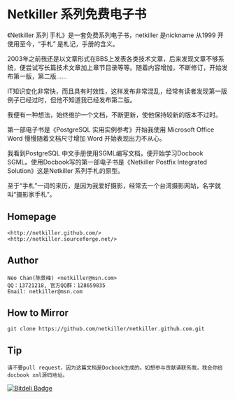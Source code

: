 Netkiller 系列免费电子书
======
《Netkiller 系列 手札》是一套免费系列电子书，netkiller 是nickname 从1999 开使用至今，“手札” 是札记，手册的含义。

2003年之前我还是以文章形式在BBS上发表各类技术文章，后来发现文章不够系统，便尝试写长篇技术文章加上章节目录等等。随着内容增加，不断修订，开始发布第一版，第二版......

IT知识变化非常快，而且具有时效性，这样发布非常混乱，经常有读者发现第一版例子已经过时，但他不知道我已经发布第二版。

我便有一种想法，始终维护一个文档，不断更新，使他保持较新的版本不过时。

第一部电子书是《PostgreSQL 实用实例参考》开始我使用 Microsoft Office Word 慢慢随着文档尺寸增加 Word 开始表现出力不从心。

我看到PostgreSQL 中文手册使用SGML编写文档，便开始学习Docbook SGML。使用Docbook写的第一部电子书是《Netkiller Postfix Integrated Solution》这是Netkiller 系列手札的原型。

至于“手札”一词的来历，是因为我爱好摄影，经常去一个台湾摄影网站，名字就叫“摄影家手札”。

Homepage
------
    <http://netkiller.github.com/>
    <http://netkiller.sourceforge.net/>

Author
------
    Neo Chan(陈景峰) <netkiller@msn.com>
    QQ：13721218, 官方QQ群：128659835
    Email: netkiller@msn.com

How to Mirror
------
    git clone https://github.com/netkiller/netkiller.github.com.git

Tip
------
    请不要pull request，因为这篇文档是Docbook生成的。如想参与贡献请联系我，我会你给docbook xml源码地址。




[![Bitdeli Badge](https://d2weczhvl823v0.cloudfront.net/netkiller/netkiller.github.com/trend.png)](https://bitdeli.com/free "Bitdeli Badge")

